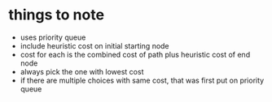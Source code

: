 # things to note
- uses priority queue
- include heuristic cost on initial starting node
- cost for each is the combined cost of path plus heuristic cost of end node
- always pick the one with lowest cost
- if there are multiple choices with same cost, that was first put on priority queue